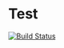 # Test

[![Build Status](https://travis-ci.org/shahgroup/Test.svg?branch=master)](https://travis-ci.org/shahgroup/Test)
